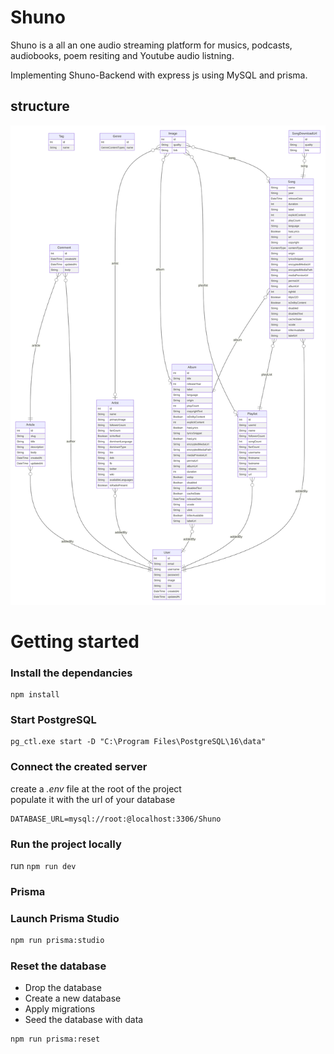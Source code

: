 # Shuno

Shuno is a all an one audio streaming platform for musics, podcasts, audiobooks, poem resiting and Youtube audio listning.

Implementing Shuno-Backend with express js using MySQL and prisma.


## structure

<!-- A image from public/images folder  -->

![Shuno-Backend](./public/images/prisma-erd.svg)



# Getting started

### Install the dependancies

```
npm install
```

### Start PostgreSQL

```
pg_ctl.exe start -D "C:\Program Files\PostgreSQL\16\data"
```

### Connect the created server

create a _.env_ file at the root of the project  
populate it with the url of your database

```
DATABASE_URL=mysql://root:@localhost:3306/Shuno
```


### Run the project locally

run `npm run dev`

### Prisma
### Launch Prisma Studio

```bash
npm run prisma:studio
```

### Reset the database

- Drop the database
- Create a new database
- Apply migrations
- Seed the database with data

```bash
npm run prisma:reset
```
